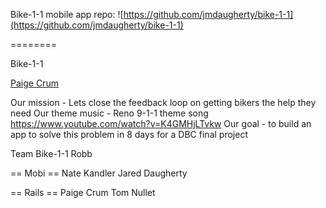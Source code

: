 Bike-1-1 mobile app repo: ![https://github.com/jmdaugherty/bike-1-1](https://github.com/jmdaugherty/bike-1-1)

========

Bike-1-1

[Paige Crum](https://github.com/paigecrum)


Our mission - Lets close the feedback loop on getting bikers the help they need
Our theme music - Reno 9-1-1 theme song https://www.youtube.com/watch?v=K4GMHjLTvkw
Our goal - to build an app to solve this problem in 8 days for a DBC final project

Team Bike-1-1
Robb

== Mobi ==
Nate Kandler
Jared Daugherty

== Rails ==
Paige Crum
Tom Nullet
